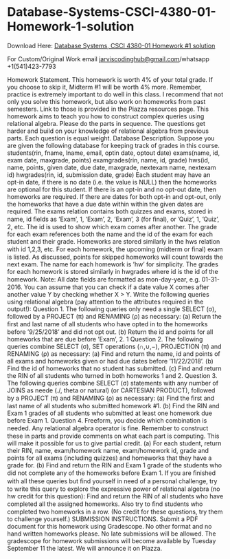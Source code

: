 # Database-Systems-CSCI-4380-01-Homework-1-solution

Download Here: [Database Systems, CSCI 4380-01 Homework #1 solution](https://jarviscodinghub.com/assignment/database-systems-csci-4380-01-homework-1-solution/)

For Custom/Original Work email jarviscodinghub@gmail.com/whatsapp +1(541)423-7793

Homework Statement. This homework is worth 4% of your total grade. If you choose to skip it, Midterm #1 will be worth 4% more. Remember, practice is extremely important to do well in this class. I recommend that not only you solve this homework, but also work on homeworks from past semesters. Link to those is provided in the Piazza resources page. This homework aims to teach you how to construct complex queries using relational algebra. Please do the parts in sequence. The questions get harder and build on your knowledge of relational algebra from previous parts. Each question is equal weight. Database Description. Suppose you are given the following database for keeping track of grades in this course. students(rin, fname, lname, email, optin date, optout date)
exams(name, id, exam date, maxgrade, points)
examgrades(rin, name, id, grade)
hws(id, name, points, given date, due date, maxgrade, nextexam name, nextexam id)
hwgrades(rin, id, submission date, grade)
Each student may have an opt-in date, if there is no date (i.e. the value is NULL) then the homeworks are optional for this student. If there is an opt-in and no opt-out date, then homeworks are required. If there are dates for both opt-in and opt-out, only the homeworks that have a due date within within the given dates are required. The exams relation contains both quizzes and exams, stored in name, id ﬁelds as ’Exam’, 1, ’Exam’, 2, ’Exam’, 3 (for ﬁnal), or ’Quiz’, 1, ’Quiz’, 2, etc. The id is used to show which exam comes after another. The grade for each exam references both the name and the id of the exam for each student and their grade. Homeworks are stored similarly in the hws relation with id 1,2,3, etc. For each homework, the upcoming (midterm or ﬁnal) exam is listed. As discussed, points for skipped homeworks will count towards the next exam. The name for each homework is ’hw’ for simplicity. The grades for each homework is stored similarly in hwgrades where id is the id of the homework. Note: All date ﬁelds are formatted as mon-day-year, e.g. 01-31-2016. You can assume that you can check if a date value X comes after another value Y by checking whether X > Y. Write the following queries using relational algebra (pay attention to the attributes required in the output!): Question 1. The following queries only need a single SELECT (σ), followed by a PROJECT (π) and RENAMING (ρ) as necessary:
(a) Return the ﬁrst and last name of all students who have opted in to the homeworks before ’9/25/2018’ and did not opt out.
(b) Return the id and points for all homeworks that are due before ’Exam’, 2.
1
Question 2. The following queries combine SELECT (σ), SET operations (∩,∪,−), PROJECTION (π) and RENAMING (ρ) as necessary:
(a) Find and return the name, id and points of all exams and homeworks given or had due dates before ’11/22/2018’.
(b) Find the id of homeworks that no student has submitted.
(c) Find and return the RIN of all students who turned in both homeworks 1 and 2.
Question 3. The following queries combine SELECT (σ) statements with any number of JOINS as neede (./, theta or natural) (or CARTESIAN PRODUCT), followed by a PROJECT (π) and RENAMING (ρ) as necessary:
(a) Find the ﬁrst and last name of all students who submitted homework #1.
(b) Find the RIN and Exam 1 grades of all students who submitted at least one homework due before Exam 1.
Question 4. Freeform, you decide which combination is needed. Any relational algebra operator is ﬁne. Remember to construct these in parts and provide comments on what each part is computing. This will make it possible for us to give partial credit.
(a) For each student, return their RIN, name, exam/homework name, exam/homework id, grade and points for all exams (including quizzes) and homeworks that they have a grade for.
(b) Find and return the RIN and Exam 1 grade of the students who did not complete any of the homeworks before Exam 1.
If you are ﬁnished with all these queries but ﬁnd yourself in need of a personal challenge, try to write this query to explore the expressive power of relational algebra (no hw credit for this question): Find and return the RIN of all students who have completed all the assigned homeworks. Also try to ﬁnd students who completed two homeworks in a row. (No credit for these questions, try them to challenge yourself.)
SUBMISSION INSTRUCTIONS. Submit a PDF document for this homework using Gradescope. No other format and no hand written homeworks please. No late submissions will be allowed.
The gradescope for homework submissions will become available by Tuesday September 11 the latest. We will announce it on Piazza.

